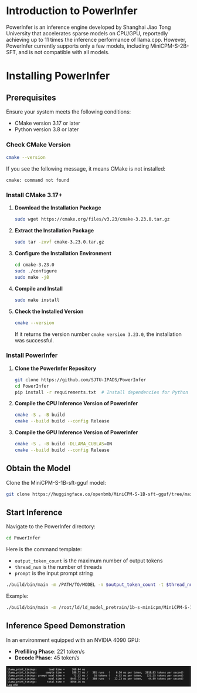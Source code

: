 
# Introduction to PowerInfer

PowerInfer is an inference engine developed by Shanghai Jiao Tong University that accelerates sparse models on CPU/GPU, reportedly achieving up to 11 times the inference performance of llama.cpp. However, PowerInfer currently supports only a few models, including MiniCPM-S-2B-SFT, and is not compatible with all models.

# Installing PowerInfer

## Prerequisites

Ensure your system meets the following conditions:
- CMake version 3.17 or later
- Python version 3.8 or later

### Check CMake Version

```sh
cmake --version
```

If you see the following message, it means CMake is not installed:
```
cmake: command not found
```

### Install CMake 3.17+

1. **Download the Installation Package**
   ```sh
   sudo wget https://cmake.org/files/v3.23/cmake-3.23.0.tar.gz
   ```

2. **Extract the Installation Package**
   ```sh
   sudo tar -zxvf cmake-3.23.0.tar.gz
   ```

3. **Configure the Installation Environment**
   ```sh
   cd cmake-3.23.0
   sudo ./configure
   sudo make -j8
   ```

4. **Compile and Install**
   ```sh
   sudo make install
   ```

5. **Check the Installed Version**
   ```sh
   cmake --version
   ```

   If it returns the version number `cmake version 3.23.0`, the installation was successful.

### Install PowerInfer

1. **Clone the PowerInfer Repository**
   ```sh
   git clone https://github.com/SJTU-IPADS/PowerInfer
   cd PowerInfer
   pip install -r requirements.txt  # Install dependencies for Python auxiliary tools
   ```

2. **Compile the CPU Inference Version of PowerInfer**
   ```sh
   cmake -S . -B build
   cmake --build build --config Release
   ```

3. **Compile the GPU Inference Version of PowerInfer**
   ```sh
   cmake -S . -B build -DLLAMA_CUBLAS=ON
   cmake --build build --config Release
   ```

## Obtain the Model

Clone the MiniCPM-S-1B-sft-gguf model:
```sh
git clone https://huggingface.co/openbmb/MiniCPM-S-1B-sft-gguf/tree/main
```

## Start Inference

Navigate to the PowerInfer directory:
```sh
cd PowerInfer
```

Here is the command template:
- `output_token_count` is the maximum number of output tokens
- `thread_num` is the number of threads
- `prompt` is the input prompt string

```sh
./build/bin/main -m /PATH/TO/MODEL -n $output_token_count -t $thread_num -p $prompt
```

Example:
```sh
./build/bin/main -m /root/ld/ld_model_pretrain/1b-s-minicpm/MiniCPM-S-1B-sft.gguf -n 2048 -t 8 -p '<User>hello, tell me a story please.<AI>'
```

## Inference Speed Demonstration

In an environment equipped with an NVIDIA 4090 GPU:
- **Prefilling Phase**: 221 token/s
- **Decode Phase**: 45 token/s

![PowerInfer Performance](../../../../asset/powerinfer.png)
